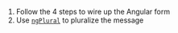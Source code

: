 1. Follow the 4 steps to wire up the Angular form
1. Use [`ngPlural`](https://angular.io/api/common/NgPlural) to pluralize the message 
